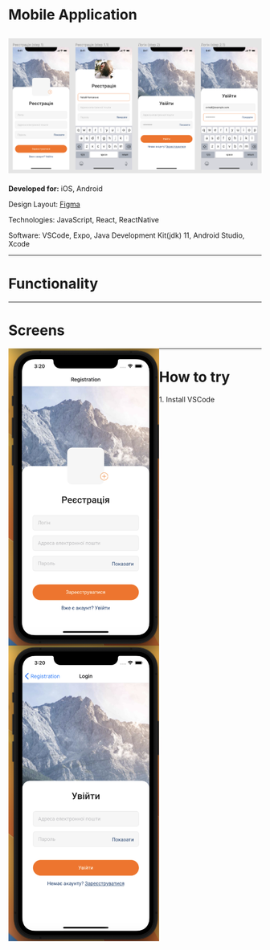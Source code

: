 # Mobile Application

## ![preview](./forreadme/top-screens.png)

<div align="left">
<p><b>Developed for:</b> iOS, Android</p>
<p>Design Layout: <a href="https://www.figma.com/file/YqWLNarVE4x1zkXa6PYJfi/Homework-(Copy)-(Copy)?type=design&node-id=3-26">Figma</a></p>
<p>Technologies: JavaScript, React, ReactNative</p>
<p>Software: VSCode, Expo, Java Development Kit(jdk) 11, Android Studio, Xcode</p>
</div>

---

# Functionality

<div align="left">
<p></p>
</div>

---

# Screens

<div style="display: block">
<img align="left" src="./forreadme/1.png"  width="300" />
<img align="left" src="./forreadme/2.png"  width="300" />
</div>

---

# How to try

<div align="left">
<p>1. Install VSCode</p>
</div>
